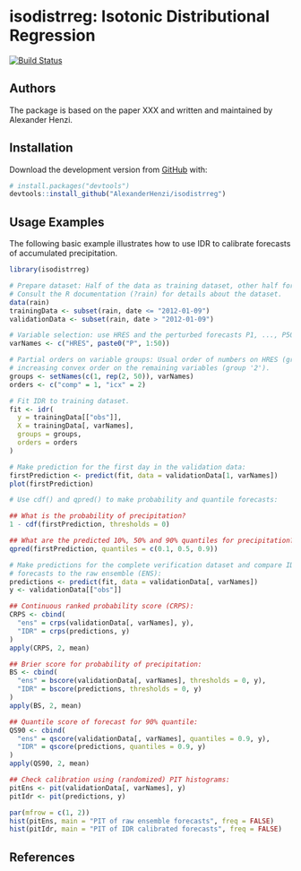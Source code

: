 
<!-- README.md is generated from README.Rmd. Please edit that file -->

# isodistrreg: Isotonic Distributional Regression

<!-- badges: start -->

[![Build
Status](https://travis-ci.com/AlexanderHenzi/isodistrreg.svg?token=1kfJSpfJj96s5n1DwsiP&branch=master)](https://travis-ci.com/AlexanderHenzi/isodistrreg)
<!-- badges: end -->

## Authors

The package is based on the paper XXX and written and maintained by
Alexander Henzi.

## Installation

Download the development version from [GitHub](https://github.com/)
with:

``` r
# install.packages("devtools")
devtools::install_github("AlexanderHenzi/isodistrreg")
```

## Usage Examples

The following basic example illustrates how to use IDR to calibrate
forecasts of accumulated precipitation.

``` r
library(isodistrreg)

# Prepare dataset: Half of the data as training dataset, other half for validation.
# Consult the R documentation (?rain) for details about the dataset.
data(rain)
trainingData <- subset(rain, date <= "2012-01-09")
validationData <- subset(rain, date > "2012-01-09")

# Variable selection: use HRES and the perturbed forecasts P1, ..., P50
varNames <- c("HRES", paste0("P", 1:50))

# Partial orders on variable groups: Usual order of numbers on HRES (group '1') and
# increasing convex order on the remaining variables (group '2').
groups <- setNames(c(1, rep(2, 50)), varNames)
orders <- c("comp" = 1, "icx" = 2)

# Fit IDR to training dataset.
fit <- idr(
  y = trainingData[["obs"]],
  X = trainingData[, varNames],
  groups = groups,
  orders = orders
)

# Make prediction for the first day in the validation data:
firstPrediction <- predict(fit, data = validationData[1, varNames])
plot(firstPrediction)

# Use cdf() and qpred() to make probability and quantile forecasts:

## What is the probability of precipitation?
1 - cdf(firstPrediction, thresholds = 0)

## What are the predicted 10%, 50% and 90% quantiles for precipitation?
qpred(firstPrediction, quantiles = c(0.1, 0.5, 0.9))

# Make predictions for the complete verification dataset and compare IDR calibrated
# forecasts to the raw ensemble (ENS):
predictions <- predict(fit, data = validationData[, varNames])
y <- validationData[["obs"]]

## Continuous ranked probability score (CRPS):
CRPS <- cbind(
  "ens" = crps(validationData[, varNames], y),
  "IDR" = crps(predictions, y)
)
apply(CRPS, 2, mean)

## Brier score for probability of precipitation:
BS <- cbind(
  "ens" = bscore(validationData[, varNames], thresholds = 0, y),
  "IDR" = bscore(predictions, thresholds = 0, y)
)
apply(BS, 2, mean)

## Quantile score of forecast for 90% quantile:
QS90 <- cbind(
  "ens" = qscore(validationData[, varNames], quantiles = 0.9, y),
  "IDR" = qscore(predictions, quantiles = 0.9, y)
)
apply(QS90, 2, mean)

## Check calibration using (randomized) PIT histograms:
pitEns <- pit(validationData[, varNames], y)
pitIdr <- pit(predictions, y)

par(mfrow = c(1, 2))
hist(pitEns, main = "PIT of raw ensemble forecasts", freq = FALSE)
hist(pitIdr, main = "PIT of IDR calibrated forecasts", freq = FALSE)
```

## References
